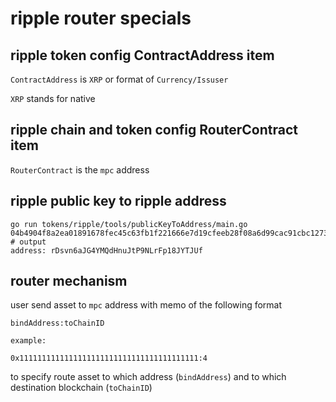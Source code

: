 # ripple router specials

## ripple token config ContractAddress item

`ContractAddress` is `XRP` or format of `Currency/Issuser`

`XRP` stands for native

## ripple chain and token config RouterContract item

`RouterContract` is the `mpc` address

## ripple public key to ripple address

```shell
go run tokens/ripple/tools/publicKeyToAddress/main.go 04b4904f8a2ea01891678fec45c63fb1f221666e7d19cfeeb28f08a6d99cac91cbc12731f4c144aef501e34a6eaa0b5418ed5d138b192964bc5ccf4cde67246ca3
# output
address: rDsvn6aJG4YMQdHnuJtP9NLrFp18JYTJUf
```

## router mechanism

user send asset to `mpc` address with memo of the following format

```
bindAddress:toChainID

example:

0x1111111111111111111111111111111111111111:4
```

to specify route asset to which address (`bindAddress`)
and to which destination blockchain (`toChainID`)
